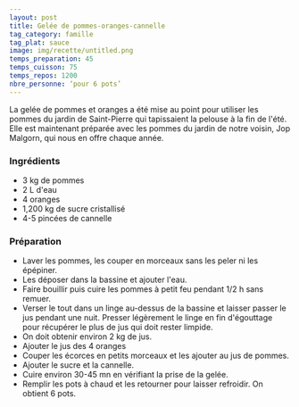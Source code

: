 ```yaml
---
layout: post
title: Gelée de pommes-oranges-cannelle
tag_category: famille
tag_plat: sauce
image: img/recette/untitled.png
temps_preparation: 45
temps_cuisson: 75
temps_repos: 1200
nbre_personne: ‘pour 6 pots’
---
```

La gelée de pommes et oranges a été mise au point pour utiliser les pommes du jardin de Saint-Pierre qui tapissaient la pelouse à la fin de l'été. Elle est maintenant préparée avec les pommes du jardin de notre voisin, Jop Malgorn, qui nous en offre chaque année.

### Ingrédients
* 3 kg de pommes
* 2 L d'eau
* 4 oranges
* 1,200 kg de sucre cristallisé
* 4-5 pincées de cannelle

### Préparation
* Laver les pommes, les couper en morceaux sans les peler ni les épépiner.
* Les déposer dans la bassine et ajouter l'eau.
* Faire bouillir puis cuire les pommes à petit feu pendant 1/2 h sans remuer.
* Verser le tout dans un linge au-dessus de la bassine et laisser passer le jus pendant une nuit. Presser légèrement le linge en fin d'égouttage pour récupérer le plus de jus qui doit rester limpide.
* On doit obtenir environ 2 kg de jus.
* Ajouter le jus des 4 oranges
* Couper les écorces en petits morceaux et les ajouter au jus de pommes.
* Ajouter le sucre et la cannelle.
* Cuire environ 30-45 mn en vérifiant la prise de la gelée.
* Remplir les pots à chaud et les retourner pour laisser refroidir. On obtient 6 pots.
